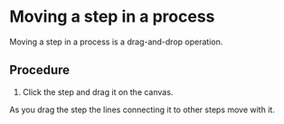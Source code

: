 # Moving a step in a process

<head>
  <meta name="guidename" content="Integration"/>
  <meta name="context" content="GUID-8636f4b9-23e3-4876-bf65-55c1a4ae869b"/>
</head>


Moving a step in a process is a drag-and-drop operation.

## Procedure

1.  Click the step and drag it on the canvas.

As you drag the step the lines connecting it to other steps move with it.
